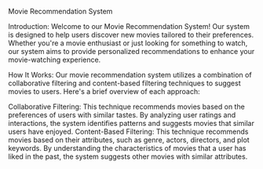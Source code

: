 
Movie Recommendation System

Introduction:
Welcome to our Movie Recommendation System! Our system is designed to help users discover new movies tailored to their preferences. Whether you're a movie enthusiast or just looking for something to watch, our system aims to provide personalized recommendations to enhance your movie-watching experience.

How It Works:
Our movie recommendation system utilizes a combination of collaborative filtering and content-based filtering techniques to suggest movies to users. Here's a brief overview of each approach:

Collaborative Filtering: This technique recommends movies based on the preferences of users with similar tastes. By analyzing user ratings and interactions, the system identifies patterns and suggests movies that similar users have enjoyed.
Content-Based Filtering: This technique recommends movies based on their attributes, such as genre, actors, directors, and plot keywords. By understanding the characteristics of movies that a user has liked in the past, the system suggests other movies with similar attributes.
